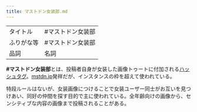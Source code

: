 ```yaml
---
title: マストドン女装部.md
---
```

<div>

|            |                    |
|------------|--------------------|
| タイトル   | \#マストドン女装部 |
| ふりがな等 | \#マストドン女装部 |
| 品詞       | 名詞               |

  
**\#マストドン女装部**とは、投稿者自身が女装した画像トゥートに付加される[ハッシュタグ](/%E3%83%8F%E3%83%83%E3%82%B7%E3%83%A5%E3%82%BF%E3%82%B0 "ハッシュタグ")。[mstdn.jp](/Mstdn.jp "Mstdn.jp")発祥だが、インスタンスの枠を超えて使われている。

特段ルールはないが、女装画像につけることで女装ユーザー同士がお互いを見つけあい、同好の仲間を探す目的で主に使われている。全年齢向けの画像から、センシティブな内容の画像まで投稿されることがある。

</div>
